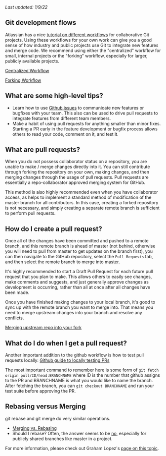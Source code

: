_Last updated: 1/9/22_

## Git development flows

Atlassian has a nice [tutorial on different workflows](https://www.atlassian.com/git/tutorials/comparing-workflows) for collaborative Git projects. Using these workflows for your own work can give you a good sense of how industry and public projects use Git to integrate new features and merge code. We recommend using either the "centralized" workflow for small, internal projects or the "forking" workflow, especially for larger, publicly available projects.

[Centralized Workflow](https://www.atlassian.com/git/tutorials/comparing-workflows#centralized-workflow)

[Forking Workflow](https://www.atlassian.com/git/tutorials/comparing-workflows/forking-workflow)

## What are some high-level tips?

* Learn how to use [Github issues](https://guides.github.com/features/issues/) to communicate new features or bugfixes with your team. This also can be used to drive pull requests to integrate features from different team members.
* Make a habit of using pull requests for anything smaller than minor fixes. Starting a PR early in the feature development or bugfix process allows others to read your code, comment on it, and test it.

## What are pull requests?

When you do not possess collaborator status on a repository, you are unable to make / merge changes directly into it. You can still contribute through forking the repository on your own, making changes, and then merging changes through the usage of pull requests. Pull requests are essentially a repo-collaborator approved merging system for GitHub. 

This method is also highly recommended even when you have collaborator access, as helps to implement a standard method of modification of the master branch for all contributors. In this case, creating a forked repository is not necessary, and simply creating a separate remote branch is sufficient to perform pull requests.

## How do I create a pull request?
Once all of the changes have been committed and pushed to a remote branch, and this remote branch is ahead of master (not behind, otherwise you will need to pull from master to get updates on the branch first), you can then navigate to the GitHub repository, select the `Pull Requests` tab, and then select the remote branch to merge into master. 

It's highly recommended to start a Draft Pull Request for each future pull request that you plan to make. This allows others to easily see changes, make comments and suggests, and just generally approve changes as development is occurring, rather than all at once after all changes have been made. 

Once you have finished making changes to your local branch, it's good to sync up with the remote branch you want to merge into. That means you need to merge upstream changes into your branch and resolve any conflicts.

[Merging upstream repo into your fork](https://help.github.com/en/articles/merging-an-upstream-repository-into-your-fork)

## What do I do when I get a pull request?
Another important addition to the github workflow is how to test pull requests locally: [Github guide to locally testing PRs](https://help.github.com/en/articles/checking-out-pull-requests-locally)

The most important command to remember here is some form of `git fetch origin pull/ID/head:BRANCHNAME` where ID is the number that github assigns to the PR and BRANCHNAME is  what you would like to name the branch. After fetching the branch, you can `git checkout BRANCHNAME` and run your test suite before approving the PR. 

## Rebasing versus Merging

git rebase and git merge do very similar operations.
* [Merging vs. Rebasing](https://www.atlassian.com/git/tutorials/merging-vs-rebasing)
* Should I rebase? Often, the answer seems to be [no](https://www.atlassian.com/git/tutorials/merging-vs-rebasing#the-golden-rule-of-rebasing), especially for publicly shared branches like master in a project. 

For more information, please check out Graham Lopez's [page on this topic](https://grahamlopez.org/git/confusion.html#merge-vs-rebase-vs-cherrypick).
